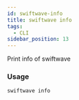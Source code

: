 ```yaml
---
id: swiftwave-info
title: swiftwave info
tags:
  - CLI
sidebar_position: 13
---
```


Print info of swiftwave

### Usage

```
swiftwave info
```



